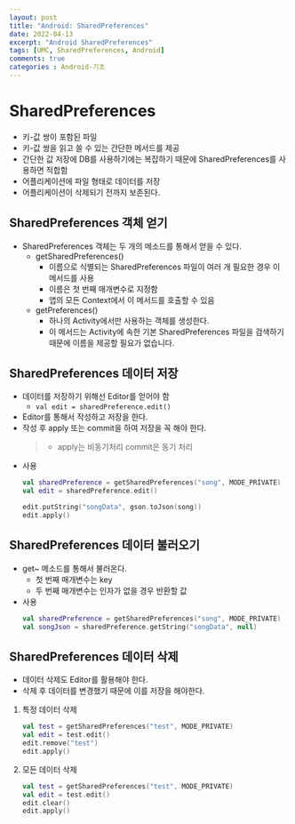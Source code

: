 ```yaml
---
layout: post
title: "Android: SharedPreferences"
date: 2022-04-13
excerpt: "Android SharedPreferences"
tags: [UMC, SharedPreferences, Android]
comments: true
categories : Android-기초
---
```


# SharedPreferences
- 키-값 쌍이 포함된 파일
- 키-값 쌍을 읽고 쓸 수 있는 간단한 메서드를 제공
- 간단한 값 저장에 DB를 사용하기에는 복잡하기 때문에 SharedPreferences를 사용하면 적합함
- 어플리케이션에 파일 형태로 데이터를 저장
- 어플리케이션이 삭제되기 전까지 보존된다.

## SharedPreferences 객체 얻기
- SharedPreferences 객체는 두 개의 메소드를 통해서 얻을 수 있다.
    - getSharedPreferences()
        - 이름으로 식별되는 SharedPreferences 파일이 여러 개 필요한 경우 이 메서드를 사용
        - 이름은 첫 번째 매개변수로 지정함
        - 앱의 모든 Context에서 이 메서드를 호출할 수 있음
    - getPreferences()
        - 하나의 Activity에서만 사용하는 객체를 생성한다.
        - 이 메서드는 Activity에 속한 기본 SharedPreferences 파일을 검색하기 때문에 이름을 제공할 필요가 없습니다.

## SharedPreferences 데이터 저장
- 데이터를 저장하기 위해선 Editor를 얻어야 함
    - `val edit = sharedPreference.edit()`
- Editor를 통해서 작성하고 저장을 한다.
- 작성 후 apply 또는 commit을 하여 저장을 꼭 해야 한다.
    > - apply는 비동기처리 commit은 동기 처리
- 사용
    ```kotlin
    val sharedPreference = getSharedPreferences("song", MODE_PRIVATE)
    val edit = sharedPreference.edit()

    edit.putString("songData", gson.toJson(song))
    edit.apply()
    ```

## SharedPreferences 데이터 불러오기
- get~ 메소드를 통해서 불러온다.
    - 첫 번째 매개변수는 key
    - 두 번째 매개변수는 인자가 없을 경우 반환할 값
- 사용
    ```kotlin
    val sharedPreference = getSharedPreferences("song", MODE_PRIVATE)
    val songJson = sharedPreference.getString("songData", null)
    ```

## SharedPreferences 데이터 삭제
- 데이터 삭제도 Editor를 활용해야 한다.
- 삭제 후 데이터를 변경했기 때문에 이를 저장을 해야한다.
1. 특정 데이터 삭제
    ```kotlin
    val test = getSharedPreferences("test", MODE_PRIVATE)
    val edit = test.edit()
    edit.remove("test")
    edit.apply()
    ```
2. 모든 데이터 삭제
    ```kotlin
    val test = getSharedPreferences("test", MODE_PRIVATE)
    val edit = test.edit()
    edit.clear()
    edit.apply()
    ```